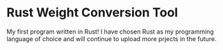 # Rust Weight Conversion Tool

My first program written in Rust! I have chosen Rust as my programming language of choice and will continue to upload more prjects in the future.
